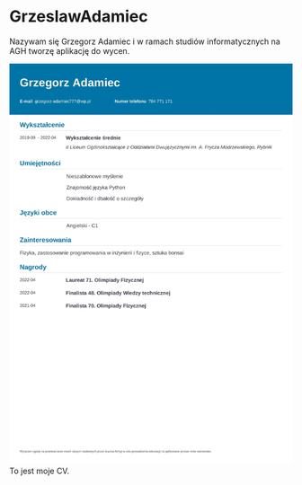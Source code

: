 # GrzeslawAdamiec
Nazywam się Grzegorz Adamiec i w ramach studiów informatycznych na AGH tworzę aplikację do wycen.


![CV](CV-1.jpg)
To jest moje CV.

